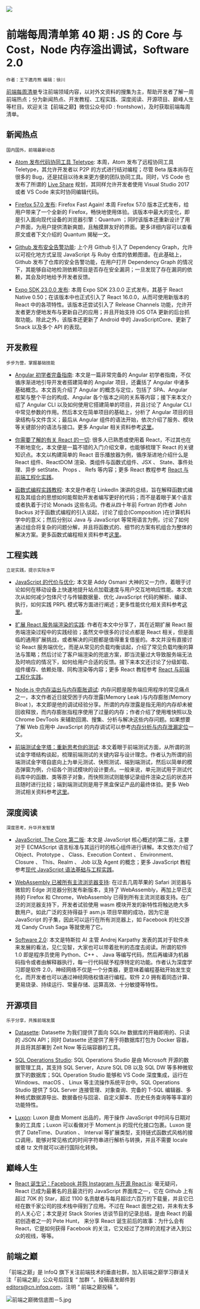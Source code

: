 ![](http://upload-images.jianshu.io/upload_images/1647496-eb0e0a591c165eb9.jpg?imageMogr2/auto-orient/strip%7CimageView2/2/w/1240)

# 前端每周清单第 40 期 : JS 的 Core 与 Cost，Node 内存溢出调试，Software 2.0

`作者：王下邀月熊` `编辑：徐川`

[前端每周清单](http://www.infoq.com/cn/FE-Weekly)专注前端领域内容，以对外文资料的搜集为主，帮助开发者了解一周前端热点；分为新闻热点、开发教程、工程实践、深度阅读、开源项目、巅峰人生等栏目。欢迎关注【前端之巅】微信公众号(ID : frontshow)，及时获取前端每周清单。

## 新闻热点

`国内国外，前端最新动态`

- [Atom 发布代码协同工具 Teletype](https://parg.co/UEc): 本周，Atom 发布了远程协同工具 Teletype，其允许开发者以 P2P 的方式进行结对编程；尽管 Beta 版本尚存在很多的 Bug，还是拭目以待未来更方便的团队协同工具。同时，VS Code 也发布了所谓的 [Live Share](https://parg.co/UEK) 规划，其同样允许开发者使用 Visual Studio 2017 或者 VS Code 来实时协同编辑代码。

- [Firefox 57.0 发布](https://www.mozilla.org/en-US/firefox/57.0/releasenotes/): Firefox Fast Again! 本周 Firefox 57.0 版本正式发布，给用户带来了一个全新的 Firefox，畅快地使用体验。该版本中最大的变化，即是引入面向现代设备的浏览器引擎：Quantum ；同时该版本还重新设计了用户界面，为用户提供清新爽朗，且触摸屏友好的界面。更多详细内容可以查看原文或者下文介绍的 Quantum 揭秘一文。

- [Github 发布安全告警功能](https://parg.co/UEJ): 上个月 Github 引入了 Dependency Graph，允许以可视化地方式呈现 JavaScript 与 Ruby 仓库的依赖图谱。在此基础上，Github 发布了仓库的安全告警功能，在用户打开 Dependency Graph 的情况下，其能够自动地检测依赖项目是否存在安全漏洞；一旦发现了存在漏洞的依赖，其会及时地给予开发者反馈。

- [Expo SDK 23.0.0 发布](https://parg.co/UE1): 本周 Expo SDK 23.0.0 正式发布，其基于 React Native 0.50；在该版本中也正式引入了 React 16.0.0，从而可使用新版本的 React 中的各项特性。该版本还尝试引入了 Release Channels 功能，允许开发者更方便地发布与更新自己的应用；并且开始支持 iOS OTA 更新的后台抓取功能。除此之外，该版本还更新了 Android 中的 JavaScriptCore、更新了 Snack 以及多个 API 的表现。

## 开发教程

`步步为营，掌握基础技能`

- [Angular 初学者完备指南](https://malcoded.com/posts/angular-beginners-guide): 本文是一篇非常完备的 Angular 初学者指南，不仅循序渐进地引导开发者搭建简单的 Angular 项目，还囊括了 Angular 中诸多基础概念。本文首先介绍了 Angular 的概念与定位，包括了 SPA、Angular 框架与整个平台的构成、Angular 各个版本之间的关系等内容；接下来本文介绍了 Angular CLI 以及如何使用它搭建简单的项目，并且讨论了 Angular CLI 中常见参数的作用。然后本文在简单项目的基础上，分析了 Angular 项目的目录结构与文件含义；最后从 Angular 组件的语法开始，依次介绍了服务、模块等关键部分的语法与接口。更多 Angular 相关资料参考[这里](https://parg.co/UdC)。

- [你需要了解的有关 React 的一切](https://parg.co/UEL): 很多人已熟悉或使用着 React，不过其也在不断地变化，本文便是一篇不错的入门介绍文章，也能够梳理下 React 的关键知识点。本文以构建简单的 React 音乐播放器为例，循序渐进地介绍什么是 React 组件、ReactDOM 渲染、类组件与函数式组件、JSX 、 State、事件处理、异步 setState、Props 、 Refs 等内容；更多 React 教程参考 [React 与前端工程化实践](https://github.com/wx-chevalier/Web-Series)。

- [函数式编程实践教程](https://parg.co/UEI): 本文是作者在 LinkedIn 演讲的总结，旨在解释函数式编程及其组合的思想如何能帮助开发者编写更好的代码；而不是着眼于某个语言或者执着于讨论 Monads 这些名词。作者从四十年前 Fortran 的作者 John Backus 对于函数式编程的引入谈起，讨论了组合(Composition )在计算机科学中的意义；然后分别以 Java 与 JavaScript 等常用语言为例，讨论了如何通过组合将复杂的问题分解，并且将函数式的、细节的方案有机组合为整体的解决方案。更多函数式编程相关资料参考[这里](https://parg.co/UEz)。

## 工程实践

`立足实践，提示实际水平`

- [JavaScript 的代价与优化](https://medium.com/dev-channel/the-cost-of-javascript-84009f51e99e): 本文是 Addy Osmani 大神的又一力作，着眼于讨论如何在移动设备上快速地提升站点加载速度与用户交互地响应性能。本文依次从如何减少包体尺寸与传输数据量、优化 JavaScript 代码的解析、编译、执行，如何实践 PRPL 模式等方面进行阐述；更多性能优化相关资料参考[这里](https://parg.co/Umu)。

- [扩展 React 服务端渲染的实践](http://arkwright.github.io/scaling-react-server-side-rendering.html): 作者在本文中分享了，其在近期扩展 React 服务端渲染过程中的实践经验；虽然文中很多的讨论点都是 React 相关，但是面临的通用扩展挑战，或者解决的问题都是值得重复借鉴的。本文并没有直接讨论 React 服务端优化，而是从常见的负载均衡谈起，介绍了常见负载均衡的算法与策略；然后讨论了客户端渲染的兜底方案，即当流量过大导致服务端无法及时响应的情况下，如何给用户合适的反馈。接下来本文还讨论了分级卸载、组件缓存、依赖处理、同构渲染等内容；更多 React 教程参考 [React 与前端工程化实践](https://github.com/wx-chevalier/Web-Series)。

- [Node.js 中内存溢出与内存膨胀调试](https://parg.co/UEi): 内存问题是服务端应用程序的常见痛点之一，本文作者近日就受困于内存泄露(Memory Leak )与内存膨胀(Memory Bloat )，本文即是他的调试经验分享。所谓的内存泄露是指无用的内存却未被回收释放，而内存膨胀指程序使用了过量的内存；作者介绍了使用堆快照以及 Chrome DevTools 来辅助回溯、搜集、分析与解决这些内存问题。如果想要了解 Web 应用中 JavaScript 的内存调试可以参考[内存分析与内存泄漏定位](https://parg.co/Ucw)一文。

- [前端测试金字塔：重新思考你的测试](https://parg.co/UEW): 本文着眼于前端测试方面，从所谓的测试金字塔结构谈起，梳理前端测试的关键内容与设计理念。作者认为所谓的前端测试金字塔自底向上为单元测试、快照测试、端到端测试，然后以简单的模态弹窗为例，介绍各个测试模块的设计要点。一般来说，单元测试用于测试代码库中的函数、类等原子对象，而快照测试则能够记录组件渲染之后的状态并且随时进行比较；端到端测试则是用于黑盒保证产品的最终体验。更多 Web 测试相关资料参考[这里](https://parg.co/UET)。

## 深度阅读

`深度思考，升华开发智慧`

- [JavaScript. The Core 第二版](http://dmitrysoshnikov.com/ecmascript/javascript-the-core-2nd-edition/): 本文是 JavaScript 核心概述的第二版，主要对于 ECMAScript 语言标准与其运行时的核心组件进行讲解。本文依次介绍了 Object、Prototype 、 Class、Execution Context 、 Environment、Closure 、 This、Realm 、 Job 以及 Agent 的概念；更多 JavaScript 教程参考[现代 JavaScript 语法基础与工程实践](https://parg.co/bxN)。

- [WebAssembly 已被所有主流浏览器支持](https://parg.co/UEH): 在过去几周苹果的 Safari 浏览器与微软的 Edge 浏览器分别发布新版本，支持了 WebAssembly，再加上早已支持的 Firefox 和 Chrome，WebAssembly 已得到所有主流浏览器支持。在广泛的浏览器支持下，开发者试验使用 wasm 模块开发的新特性将触达绝大多数用户。如此广泛的支持得益于 asm.js 项目早期的成功，因为它是 JavaScript 的子集，因此可以运行在所有浏览器上，如 Facebook 的社交游戏 Candy Crush Saga 等就使用了它。

- [Software 2.0](https://parg.co/UEa): 本文是特斯拉 AI 主管 Andrej Karpathy 发表的其对于软件未来发展的看法，见仁见智，大家也可以带着批判的态度去阅读。所谓的软件 1.0 即是程序员使用 Python、C++ 、 Java 等编写代码，然后再编译为机器码指令或者由解释器执行，每一行代码赋予程序特定的功能。作者认为深度学习即是软件 2.0，神经网络不仅是一个分类器，更意味着编程基础开始发生变化，而开发者也可以通过神经网络权值进行编程。软件 2.0 拥有着同态计算、更易烧录、持续运行、常量存储、运算高效、十分敏捷等特性。

## 开源项目

`乐于分享，共推前端发展`

- [Datasette](https://github.com/simonw/datasette): Datasette 为我们提供了面向 SQLite 数据库的开箱即用的、只读的 JSON API；同时 Datasette 还提供了用于将数据库打包为 Docker 容器，并且将其部署到 Zeit Now 等云端容器的工具。

- [SQL Operations Studio](https://github.com/Microsoft/sqlopsstudio): SQL Operations Studio 是由 Microsoft 开源的数据管理工具，其支持 SQL Server，Azure SQL DB 以及 SQL DW 等多种微软旗下的数据库；SQL Operation Studio 能够和 VS Code 深度集成，运行在 Windows、macOS 、 Linux 等主流操作系统平台中。SQL Operations Studio 提供了 SQL Server 连接管理、对象查询、完备的 T-SQL 编辑器、多种格式数据源导出、数据备份与回滚、自定义脚本、历史任务查询等等丰富的功能特性。

- [Luxon](https://github.com/moment/luxon): Luxon 是由 Moment 出品的，用于操作 JavaScript 中时间与日期对象的工具库；Luxon 可以看做对于 Moment.js 的现代化接口包裹。Luxon 提供了 DateTime、Duration 、 Interval 等扩展类型，支持链式函数式风格的接口调用，能够对常见格式的时间字符串进行解析与转换，并且不需要 locale 或者 tz 文件就可以进行国际化转换。

## 巅峰人生

- [React 诞生记：Facebook 并购 Instagram 与开源 React.js](https://stackshare.io/posts/the-react-story): 毫无疑问，React 已成为最著名的且最流行的 JavaScript 界面库之一，它在 Github 上有超过 70K 的 Star，超过 1100 名贡献者与每月超过六百万的下载量，并且它已经在数千家公司的技术栈中得到了应用。不过在 React 面世之初，并未有太多的人关心它；本文是对 Stack Stories 访谈节目的记录总结，是由 React 的最初创造者之一的 Pete Hunt， 来分享 React 诞生前后的故事：为什么会有 React，它是如何获得 Facebook 的关注，它又经过了怎样的流程才进入到公众的视线，等等。

## 前端之巅

「前端之巅」是 InfoQ 旗下关注前端技术的垂直社群，加入前端之巅学习群请关注「前端之巅」公众号后回复 “ 加群 ”。投稿请发邮件到 editors@cn.infoq.com，注明 “ 前端之巅投稿 ”。

![前端之巅微信底图－5.jpg](http://upload-images.jianshu.io/upload_images/1647496-01712a993d2b23de.jpg?imageMogr2/auto-orient/strip%7CimageView2/2/w/1240)
